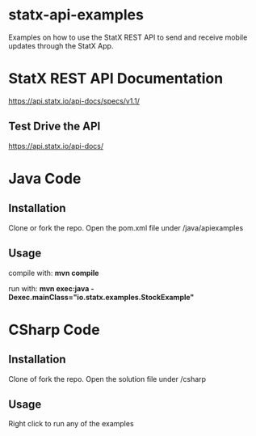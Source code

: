 # statx-api-examples
Examples on how to use the StatX REST API to send and receive mobile updates through the StatX App.

# StatX REST API Documentation
https://api.statx.io/api-docs/specs/v1.1/

## Test Drive the API
https://api.statx.io/api-docs/

# Java Code 

## Installation
Clone or fork the repo. Open the pom.xml file under /java/apiexamples

## Usage
compile with: **mvn compile**

run with: **mvn exec:java -Dexec.mainClass="io.statx.examples.StockExample"**

# CSharp Code

## Installation
Clone of fork the repo. Open the solution file under /csharp

## Usage
Right click to run any of the examples





